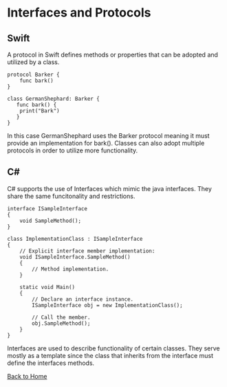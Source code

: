 # Interfaces and Protocols
## Swift

A protocol in Swift defines methods or properties that can be adopted and utilized by a class.

    protocol Barker {
        func bark()
    }

    class GermanShephard: Barker {
       func bark() {
        print("Bark")
       }
    }

In this case GermanShephard uses the Barker protocol meaning it must provide an implementation for bark(). Classes can also adopt multiple protocols in order to utilize more functionality.



## C#

C# supports the use of Interfaces which mimic the java interfaces. They share the same funcitonality and restrictions.

    interface ISampleInterface
    {
        void SampleMethod();
    }

    class ImplementationClass : ISampleInterface
    {
        // Explicit interface member implementation: 
        void ISampleInterface.SampleMethod()
        {
            // Method implementation.
        }

        static void Main()
        {
            // Declare an interface instance.
            ISampleInterface obj = new ImplementationClass();

            // Call the member.
            obj.SampleMethod();
        }
    }
    
Interfaces are used to describe functionality of certain classes. They serve mostly as a template since the class that inherits from the interface must define the interfaces methods.




[Back to Home](https://github.com/tljwvf/OOLanguageComparison/blob/master/README.md)

